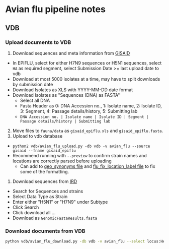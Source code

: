 # Avian flu pipeline notes

## VDB

### Upload documents to VDB

1. Download sequences and meta information from [GISAID](http://platform.gisaid.org/)
  * In EPIFLU, select for either H7N9 sequences or H5N1 sequences, select `HA` as required segment, select Submission Date >= last upload date to vdb
  * Download at most 5000 isolates at a time, may have to split downloads by submission date
  * Download Isolates as XLS with YYYY-MM-DD date format
  * Download Isolates as "Sequences (DNA) as FASTA"
    * Select all DNA
    * Fasta Header as 0: DNA Accession no., 1: Isolate name, 2: Isolate ID, 3: Segment, 4: Passage details/history, 5: Submitting lab
    * `DNA Accession no. | Isolate name | Isolate ID | Segment | Passage details/history | Submitting lab`
2. Move files to `fauna/data` as `gisaid_epiflu.xls` and `gisaid_epiflu.fasta`.
3. Upload to vdb database
  * `python2 vdb/avian_flu_upload.py -db vdb -v avian_flu --source gisaid --fname gisaid_epiflu`
  * Recommend running with `--preview` to confirm strain names and locations are correctly parsed before uploading
  	* Can add to [geo_synonyms file](source-data/geo_synonyms.tsv) and [flu_fix_location_label file](source-data/flu_fix_location_label.tsv) to fix some of the formatting.

1. Download sequences from [IRD](https://www.fludb.org)
  * Search for Sequences and strains
  * Select Data Type as Strain
  * Enter either "H5N1" or "H7N9" under Subtype
  * Click Search
  * Click download all
  ...
  * Download as `GenomicFastaResults.fasta`

### Download documents from VDB

```bash
python vdb/avian_flu_download.py -db vdb -v avian_flu --select locus:HA subtype:h7n9 --fstem h7n9_ha
```
